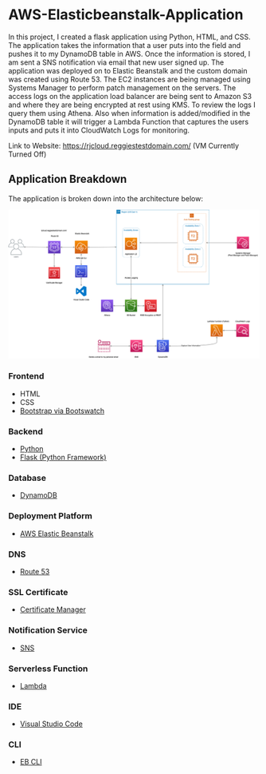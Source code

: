 # AWS-Elasticbeanstalk-Application

In this project, I created a flask application using Python, HTML, and CSS. The application takes the information that a user puts into the field and pushes it to my DynamoDB table in AWS. Once the information is stored, I am sent a SNS notification via email that new user signed up. The application was deployed on to Elastic Beanstalk and the custom domain was created using Route 53. The EC2 instances are being managed using Systems Manager to perform patch management on the servers. The access logs on the application load balancer are being sent to Amazon S3 and where they are being encrypted at rest using KMS. To review the logs I query them using Athena. Also when information is added/modified in the DynamoDB table it will trigger a Lambda Function that captures the users inputs and puts it into CloudWatch Logs for monitoring. 

Link to Website: https://rjcloud.reggiestestdomain.com/ (VM Currently Turned Off)



## Application Breakdown

The application is broken down into the architecture below:

![ebsapp](https://github.com/rjones18/Images/blob/main/Elastic%20Beanstalk%20Site5.0.drawio.png)



### Frontend

- HTML
- CSS
- [Bootstrap via Bootswatch](https://bootswatch.com/)


### Backend 

- [Python](https://www.python.org/) 
- [Flask (Python Framework)](https://flask.palletsprojects.com/en/1.1.x/)

### Database 

- [DynamoDB](https://aws.amazon.com/dynamodb/)


### Deployment Platform

- [AWS Elastic Beanstalk](https://aws.amazon.com/elasticbeanstalk/)





### DNS

- [Route 53](https://aws.amazon.com/route53/)


### SSL Certificate

- [Certificate Manager](https://aws.amazon.com/certificate-manager/)




### Notification Service

- [SNS](https://aws.amazon.com/sns/?whats-new-cards.sort-by=item.additionalFields.postDateTime&whats-new-cards.sort-order=desc)


### Serverless Function

- [Lambda](https://aws.amazon.com/lambda/)


### IDE

- [Visual Studio Code](https://code.visualstudio.com/)

### CLI

- [EB CLI](https://docs.aws.amazon.com/elasticbeanstalk/latest/dg/eb-cli3.html)


